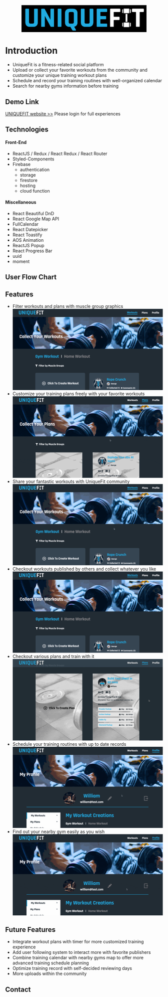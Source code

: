 <div align='center' ><img width="400px" src="src/images/logo-dark.png"/></div>

# Introduction

- UniqueFit is a fitness-related social platform
- Upload or collect your favorite workouts from the community and customize your unique training workout plans
- Schedule and record your training routines with well-organized calendar
- Search for nearby gyms information before training

## Demo Link

[UNIQUEFIT website >>](https://uniquefit-william.web.app)
Please login for full experiences

## Technologies

#### Front-End

- ReactJS / Redux / React Redux / React Router
- Styled-Components
- Firebase
  - authentication
  - storage
  - firestore
  - hosting
  - cloud function

#### Miscellaneous

- React Beautiful DnD
- React Google Map API
- FullCalendar
- React Datepicker
- React Toastify
- AOS Animation
- ReactJS Popup
- React Progress Bar
- uuid
- moment

## User Flow Chart

## Features

- Filter workouts and plans with muscle group graphics
  ![filter](media/filter.gif)
- Customize your training plans freely with your favorite workouts
  ![createplan](media/createplan.gif)
- Share your fantastic workouts with UniqueFit community
  ![createworkout](media/createworkout.gif)
- Checkout workouts published by others and collect whatever you like
  ![checkoutworkout](media/checkoutworkout.gif)
- Checkout various plans and train with it
  ![checkoutplan](media/checkoutplan.gif)
- Schedule your training routines with up to date records
  ![calendar](media/calendar.gif)
- Find out your nearby gym easily as you wish
  ![map](media/map.gif)

## Future Features

- Integrate workout plans with timer for more customized training experience
- Add user following system to interact more with favorite publishers
- Combine training calendar with nearby gyms map to offer more advanced training schedule planning
- Optimize training record with self-decided reviewing days
- More uploads within the community

## Contact
